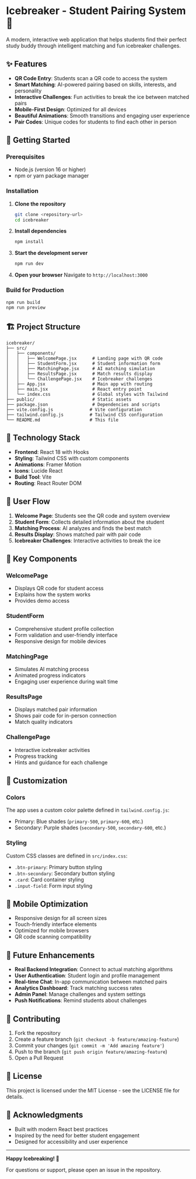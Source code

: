 # Icebreaker - Student Pairing System 🎯

A modern, interactive web application that helps students find their perfect study buddy through intelligent matching and fun icebreaker challenges.

## ✨ Features

- **QR Code Entry**: Students scan a QR code to access the system
- **Smart Matching**: AI-powered pairing based on skills, interests, and personality
- **Interactive Challenges**: Fun activities to break the ice between matched pairs
- **Mobile-First Design**: Optimized for all devices
- **Beautiful Animations**: Smooth transitions and engaging user experience
- **Pair Codes**: Unique codes for students to find each other in person

## 🚀 Getting Started

### Prerequisites

- Node.js (version 16 or higher)
- npm or yarn package manager

### Installation

1. **Clone the repository**
   ```bash
   git clone <repository-url>
   cd icebreaker
   ```

2. **Install dependencies**
   ```bash
   npm install
   ```

3. **Start the development server**
   ```bash
   npm run dev
   ```

4. **Open your browser**
   Navigate to `http://localhost:3000`

### Build for Production

```bash
npm run build
npm run preview
```

## 🏗️ Project Structure

```
icebreaker/
├── src/
│   ├── components/
│   │   ├── WelcomePage.jsx      # Landing page with QR code
│   │   ├── StudentForm.jsx      # Student information form
│   │   ├── MatchingPage.jsx     # AI matching simulation
│   │   ├── ResultsPage.jsx      # Match results display
│   │   └── ChallengePage.jsx    # Icebreaker challenges
│   ├── App.jsx                  # Main app with routing
│   ├── main.jsx                 # React entry point
│   └── index.css                # Global styles with Tailwind
├── public/                      # Static assets
├── package.json                 # Dependencies and scripts
├── vite.config.js              # Vite configuration
├── tailwind.config.js          # Tailwind CSS configuration
└── README.md                   # This file
```

## 🎨 Technology Stack

- **Frontend**: React 18 with Hooks
- **Styling**: Tailwind CSS with custom components
- **Animations**: Framer Motion
- **Icons**: Lucide React
- **Build Tool**: Vite
- **Routing**: React Router DOM

## 🔄 User Flow

1. **Welcome Page**: Students see the QR code and system overview
2. **Student Form**: Collects detailed information about the student
3. **Matching Process**: AI analyzes and finds the best match
4. **Results Display**: Shows matched pair with pair code
5. **Icebreaker Challenges**: Interactive activities to break the ice

## 🎯 Key Components

### WelcomePage
- Displays QR code for student access
- Explains how the system works
- Provides demo access

### StudentForm
- Comprehensive student profile collection
- Form validation and user-friendly interface
- Responsive design for mobile devices

### MatchingPage
- Simulates AI matching process
- Animated progress indicators
- Engaging user experience during wait time

### ResultsPage
- Displays matched pair information
- Shows pair code for in-person connection
- Match quality indicators

### ChallengePage
- Interactive icebreaker activities
- Progress tracking
- Hints and guidance for each challenge

## 🎨 Customization

### Colors
The app uses a custom color palette defined in `tailwind.config.js`:
- Primary: Blue shades (`primary-500`, `primary-600`, etc.)
- Secondary: Purple shades (`secondary-500`, `secondary-600`, etc.)

### Styling
Custom CSS classes are defined in `src/index.css`:
- `.btn-primary`: Primary button styling
- `.btn-secondary`: Secondary button styling
- `.card`: Card container styling
- `.input-field`: Form input styling

## 📱 Mobile Optimization

- Responsive design for all screen sizes
- Touch-friendly interface elements
- Optimized for mobile browsers
- QR code scanning compatibility

## 🔮 Future Enhancements

- **Real Backend Integration**: Connect to actual matching algorithms
- **User Authentication**: Student login and profile management
- **Real-time Chat**: In-app communication between matched pairs
- **Analytics Dashboard**: Track matching success rates
- **Admin Panel**: Manage challenges and system settings
- **Push Notifications**: Remind students about challenges

## 🤝 Contributing

1. Fork the repository
2. Create a feature branch (`git checkout -b feature/amazing-feature`)
3. Commit your changes (`git commit -m 'Add amazing feature'`)
4. Push to the branch (`git push origin feature/amazing-feature`)
5. Open a Pull Request

## 📄 License

This project is licensed under the MIT License - see the LICENSE file for details.

## 🙏 Acknowledgments

- Built with modern React best practices
- Inspired by the need for better student engagement
- Designed for accessibility and user experience

---

**Happy Icebreaking! 🎉**

For questions or support, please open an issue in the repository.
